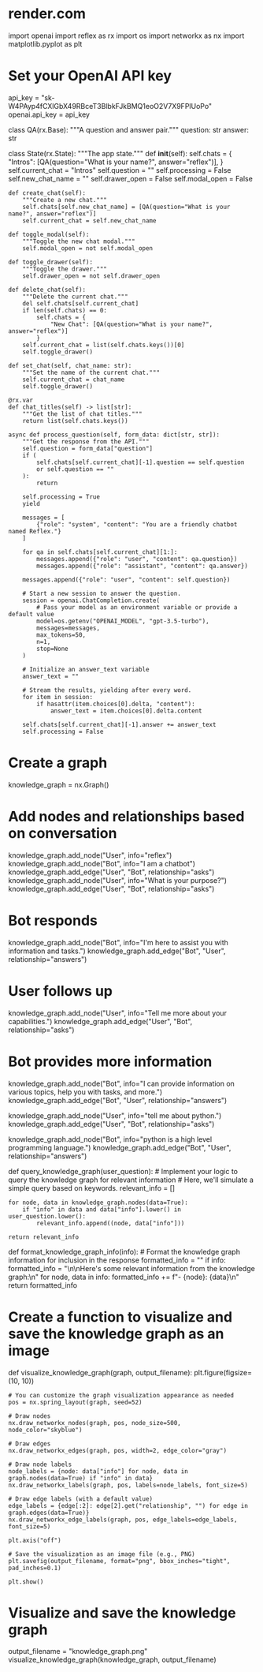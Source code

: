 # render.com
import openai
import reflex as rx
import os
import networkx as nx
import matplotlib.pyplot as plt

# Set your OpenAI API key
api_key = "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"
openai.api_key = api_key

class QA(rx.Base):
    """A question and answer pair."""
    question: str
    answer: str

class State(rx.State):
    """The app state."""
    def __init__(self):
        self.chats = {
            "Intros": [QA(question="What is your name?", answer="reflex")],
        }
        self.current_chat = "Intros"
        self.question = ""
        self.processing = False
        self.new_chat_name = ""
        self.drawer_open = False
        self.modal_open = False

    def create_chat(self):
        """Create a new chat."""
        self.chats[self.new_chat_name] = [QA(question="What is your name?", answer="reflex")]
        self.current_chat = self.new_chat_name

    def toggle_modal(self):
        """Toggle the new chat modal."""
        self.modal_open = not self.modal_open

    def toggle_drawer(self):
        """Toggle the drawer."""
        self.drawer_open = not self.drawer_open

    def delete_chat(self):
        """Delete the current chat."""
        del self.chats[self.current_chat]
        if len(self.chats) == 0:
            self.chats = {
                "New Chat": [QA(question="What is your name?", answer="reflex")]
            }
        self.current_chat = list(self.chats.keys())[0]
        self.toggle_drawer()

    def set_chat(self, chat_name: str):
        """Set the name of the current chat."""
        self.current_chat = chat_name
        self.toggle_drawer()

    @rx.var
    def chat_titles(self) -> list[str]:
        """Get the list of chat titles."""
        return list(self.chats.keys())

    async def process_question(self, form_data: dict[str, str]):
        """Get the response from the API."""
        self.question = form_data["question"]
        if (
            self.chats[self.current_chat][-1].question == self.question
            or self.question == ""
        ):
            return

        self.processing = True
        yield

        messages = [
            {"role": "system", "content": "You are a friendly chatbot named Reflex."}
        ]

        for qa in self.chats[self.current_chat][1:]:
            messages.append({"role": "user", "content": qa.question})
            messages.append({"role": "assistant", "content": qa.answer})

        messages.append({"role": "user", "content": self.question})

        # Start a new session to answer the question.
        session = openai.ChatCompletion.create(
            # Pass your model as an environment variable or provide a default value
            model=os.getenv("OPENAI_MODEL", "gpt-3.5-turbo"),
            messages=messages,
            max_tokens=50,
            n=1,
            stop=None
        )

        # Initialize an answer_text variable
        answer_text = ""

        # Stream the results, yielding after every word.
        for item in session:
            if hasattr(item.choices[0].delta, "content"):
                answer_text = item.choices[0].delta.content

        self.chats[self.current_chat][-1].answer += answer_text
        self.processing = False

# Create a graph
knowledge_graph = nx.Graph()

# Add nodes and relationships based on conversation
knowledge_graph.add_node("User", info="reflex")
knowledge_graph.add_node("Bot", info="I am a chatbot")
knowledge_graph.add_edge("User", "Bot", relationship="asks")
knowledge_graph.add_node("User", info="What is your purpose?")
knowledge_graph.add_edge("User", "Bot", relationship="asks")

# Bot responds
knowledge_graph.add_node("Bot", info="I'm here to assist you with information and tasks.")
knowledge_graph.add_edge("Bot", "User", relationship="answers")

# User follows up
knowledge_graph.add_node("User", info="Tell me more about your capabilities.")
knowledge_graph.add_edge("User", "Bot", relationship="asks")

# Bot provides more information
knowledge_graph.add_node("Bot", info="I can provide information on various topics, help you with tasks, and more.")
knowledge_graph.add_edge("Bot", "User", relationship="answers")

knowledge_graph.add_node("User", info="tell me about python.")
knowledge_graph.add_edge("User", "Bot", relationship="asks")

knowledge_graph.add_node("Bot", info="python is a high level programming language.")
knowledge_graph.add_edge("Bot", "User", relationship="answers")

def query_knowledge_graph(user_question):
    # Implement your logic to query the knowledge graph for relevant information
    # Here, we'll simulate a simple query based on keywords.
    relevant_info = []

    for node, data in knowledge_graph.nodes(data=True):
        if "info" in data and data["info"].lower() in user_question.lower():
            relevant_info.append((node, data["info"]))

    return relevant_info

def format_knowledge_graph_info(info):
    # Format the knowledge graph information for inclusion in the response
    formatted_info = ""
    if info:
        formatted_info = "\n\nHere's some relevant information from the knowledge graph:\n"
        for node, data in info:
            formatted_info += f"- {node}: {data}\n"
    return formatted_info

# Create a function to visualize and save the knowledge graph as an image
def visualize_knowledge_graph(graph, output_filename):
    plt.figure(figsize=(10, 10))

    # You can customize the graph visualization appearance as needed
    pos = nx.spring_layout(graph, seed=52)

    # Draw nodes
    nx.draw_networkx_nodes(graph, pos, node_size=500, node_color="skyblue")

    # Draw edges
    nx.draw_networkx_edges(graph, pos, width=2, edge_color="gray")

    # Draw node labels
    node_labels = {node: data["info"] for node, data in graph.nodes(data=True) if "info" in data}
    nx.draw_networkx_labels(graph, pos, labels=node_labels, font_size=5)
    
    # Draw edge labels (with a default value)
    edge_labels = {edge[:2]: edge[2].get("relationship", "") for edge in graph.edges(data=True)}
    nx.draw_networkx_edge_labels(graph, pos, edge_labels=edge_labels, font_size=5)
    
    plt.axis("off")
    
    # Save the visualization as an image file (e.g., PNG)
    plt.savefig(output_filename, format="png", bbox_inches="tight", pad_inches=0.1)
    
    plt.show()

# Visualize and save the knowledge graph
output_filename = "knowledge_graph.png"
visualize_knowledge_graph(knowledge_graph, output_filename)

